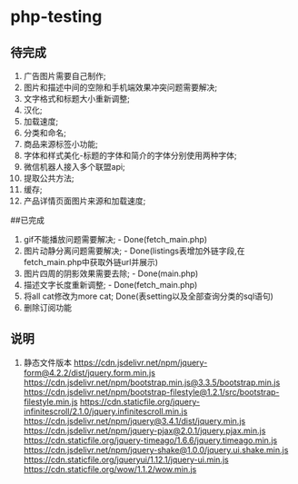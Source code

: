 # php-testing
## 待完成
1. 广告图片需要自己制作;
4. 图片和描述中间的空隙和手机端效果冲突问题需要解决;
7. 文字格式和标题大小重新调整;
9. 汉化;
10. 加载速度;
11. 分类和命名;
12. 商品来源标签小功能;
13. 字体和样式美化-标题的字体和简介的字体分别使用两种字体;
14. 微信机器人接入多个联盟api;
15. 提取公共方法;
16. 缓存;
17. 产品详情页面图片来源和加载速度;

##已完成
1. gif不能播放问题需要解决; - Done(fetch_main.php)
2. 图片动静分离问题需要解决; - Done(listings表增加外链字段,在fetch_main.php中获取外链url并展示)
3. 图片四周的阴影效果需要去除; - Done(main.php)
4. 描述文字长度重新调整; - Done(fetch_main.php)
5. 将all cat修改为more cat; Done(表setting以及全部查询分类的sql语句)
6. 删除订阅功能


## 说明
1. 静态文件版本
https://cdn.jsdelivr.net/npm/jquery-form@4.2.2/dist/jquery.form.min.js
https://cdn.jsdelivr.net/npm/bootstrap.min.js@3.3.5/bootstrap.min.js
https://cdn.jsdelivr.net/npm/bootstrap-filestyle@1.2.1/src/bootstrap-filestyle.min.js
https://cdn.staticfile.org/jquery-infinitescroll/2.1.0/jquery.infinitescroll.min.js
https://cdn.jsdelivr.net/npm/jquery@3.4.1/dist/jquery.min.js
https://cdn.jsdelivr.net/npm/jquery-pjax@2.0.1/jquery.pjax.min.js
https://cdn.staticfile.org/jquery-timeago/1.6.6/jquery.timeago.min.js
https://cdn.jsdelivr.net/npm/jquery-shake@1.0.0/jquery.ui.shake.min.js
https://cdn.staticfile.org/jqueryui/1.12.1/jquery-ui.min.js
https://cdn.staticfile.org/wow/1.1.2/wow.min.js
